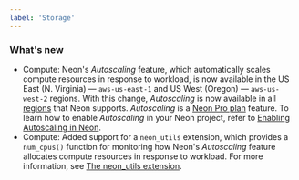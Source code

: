 ```yaml
---
label: 'Storage'
---
```


### What's new

- Compute: Neon's _Autoscaling_ feature, which automatically scales compute resources in response to workload, is now available in the US East (N. Virginia) — `aws-us-east-1` and US West (Oregon) — `aws-us-west-2` regions. With this change, _Autoscaling_ is now available in all [regions](/docs/introduction/regions) that Neon supports. _Autoscaling_ is a [Neon Pro plan](/docs/introduction/pro-plan) feature. To learn how to enable _Autoscaling_ in your Neon project, refer to [Enabling Autoscaling in Neon](/docs/guides/autoscaling-guide).
- Compute: Added support for a `neon_utils` extension, which provides a `num_cpus()` function for monitoring how Neon's _Autoscaling_ feature allocates compute resources in response to workload. For more information, see [The neon_utils extension](/docs/extensions/neon-utils).

